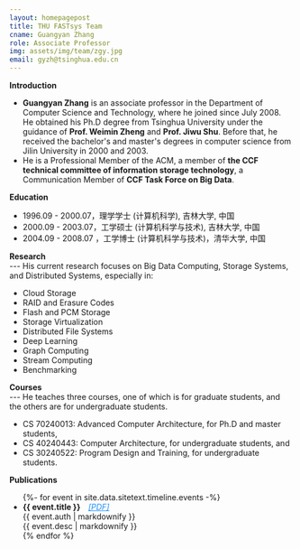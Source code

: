```yaml
---
layout: homepagepost
title: THU FASTsys Team
cname: Guangyan Zhang
role: Associate Professor
img: assets/img/team/zgy.jpg
email: gyzh@tsinghua.edu.cn
---
```

**Introduction**
* **Guangyan Zhang** is an associate professor in the Department of Computer Science and Technology, where he joined since July 2008. He obtained his Ph.D degree from Tsinghua University under the guidance of **Prof. Weimin Zheng** and **Prof. Jiwu Shu**. Before that, he received the bachelor's and master's degrees in computer science from Jilin University in 2000 and 2003. 
* He is a Professional Member of the ACM, a member of **the CCF technical committee of information storage technology**, a Communication Member of **CCF Task Force on Big Data**.

**Education**
* 1996.09 - 2000.07，理学学士 (计算机科学), 吉林大学, 中国
* 2000.09 - 2003.07，工学硕士 (计算机科学与技术), 吉林大学, 中国
* 2004.09 - 2008.07 ，工学博士 (计算机科学与技术)，清华大学, 中国

**Research**  
--- His current research focuses on Big Data Computing, Storage Systems, and Distributed Systems, especially in:
* Cloud Storage
* RAID and Erasure Codes
* Flash and PCM Storage
* Storage Virtualization
* Distributed File Systems
* Deep Learning
* Graph Computing
* Stream Computing
* Benchmarking

**Courses**  
--- He teaches three courses, one of which is for graduate students, and the others are for undergraduate students.
* CS 70240013: Advanced Computer Architecture, for Ph.D and master students,
* CS 40240443: Computer Architecture, for undergraduate students, and
* CS 30240522: Program Design and Training, for undergraduate students.

**Publications**
<div class="container">
      <div class="row">
        <div class="col-lg-12">
          <ul class="timeline">
            {%- for event in site.data.sitetext.timeline.events -%}
            <li class="timeline-inverted">
                <h4 style="display: inline;">{{ event.title }}</h4>
                <h6 style="display: inline;margin-left: 10px;">
                      <a href="{{ event.link }}" style="color:dodgerblue;">[PDF]</a>
                </h6>
                  <div class="text-muted">{{ event.auth | markdownify }}</div>
                  <div class="text-muted">{{ event.desc | markdownify }}</div>
            </li>
		  {% endfor %}	
          </ul>
        </div>
      </div>
    </div>
